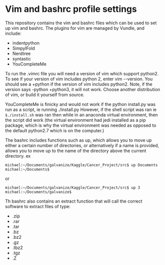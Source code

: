 # Vim and bashrc profile settings

This repository contains the vim and bashrc files which can be used to set up vim and bashrc.   The plugins for vim are managed by Vundle, and include:
  - indentpython
  - SimpylFold
  - Nerdtree
  - syntastic
  - YouCompleteMe

To run the .vimrc file you will need a version of vim which support python2.  To see if your version of vim includes python 2, enter vim --version.  You should see a +python if the version of vim includes python2.  Note, if the version says -python +python3, it will not work.  Choose another distribution of vim, or build it yourself from source.    

YouCompleteMe is finicky and would not work if the python install.py was run as a script, ie running ./install.py  However, if the shell script was ran ie ``` $./install.sh ``` was ran then while in an anaconda virtual environment, then the script did work (the virtual environment had jedi installed as a pip package, which is why the virtual environment was needed as opposed to the default python2.7 which is on the computer.)      

The bashrc includes functions such as up, which allows you to move up either a certain number of directories, or alternatively if a name is provided, allows you to move up to the name of the directory above the current directory.   ex
```
michael:~/Documents/galvanize/Kaggle/Cancer_Project/src$ up Documents
michael:~/Documents$
```

or 

```
michael:~/Documents/galvanize/Kaggle/Cancer_Project/src$ up 3
michael:~/Documents/galvanize$
```

Th bashrc also contains an extract function that will call the correct software to extract files of type:
 - .zip 
 - .rar 
 - .tar
 - .bz
 - .bz2
 - .gz
 - .tbz2
 - .tgz
 - .Z 

